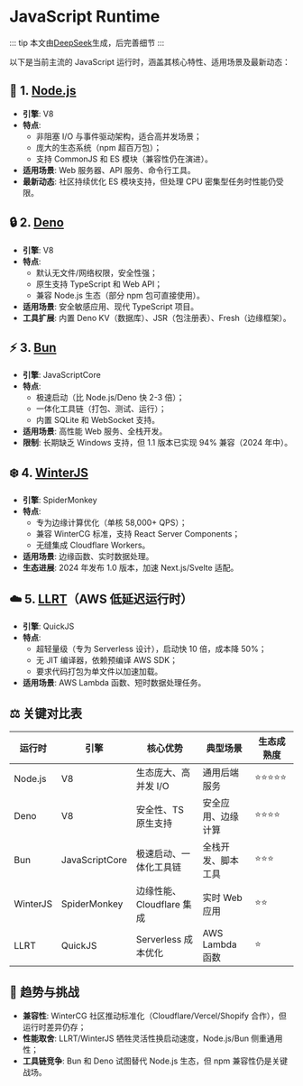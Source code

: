 # JavaScript Runtime

::: tip 
本文由[DeepSeek](https://www.deepseek.com/)生成，后完善细节
:::

以下是当前主流的 JavaScript 运行时，涵盖其核心特性、适用场景及最新动态：

## 🧩 1. [**Node.js**](https://nodejs.org/)
- **引擎**: V8  
- **特点**:  
  - 非阻塞 I/O 与事件驱动架构，适合高并发场景；  
  - 庞大的生态系统（npm 超百万包）；  
  - 支持 CommonJS 和 ES 模块（兼容性仍在演进）。  
- **适用场景**: Web 服务器、API 服务、命令行工具。  
- **最新动态**: 社区持续优化 ES 模块支持，但处理 CPU 密集型任务时性能仍受限。

## 🔒 2. [**Deno**](https://deno.com/)
- **引擎**: V8  
- **特点**:  
  - 默认无文件/网络权限，安全性强；  
  - 原生支持 TypeScript 和 Web API；  
  - 兼容 Node.js 生态（部分 npm 包可直接使用）。  
- **适用场景**: 安全敏感应用、现代 TypeScript 项目。  
- **工具扩展**: 内置 Deno KV（数据库）、JSR（包注册表）、Fresh（边缘框架）。

## ⚡ 3. [**Bun**](https://bun.sh/)
- **引擎**: JavaScriptCore  
- **特点**:  
  - 极速启动（比 Node.js/Deno 快 2-3 倍）；  
  - 一体化工具链（打包、测试、运行）；  
  - 内置 SQLite 和 WebSocket 支持。  
- **适用场景**: 高性能 Web 服务、全栈开发。  
- **限制**: 长期缺乏 Windows 支持，但 1.1 版本已实现 94% 兼容（2024 年中）。

## ❄️ 4. [**WinterJS**](https://github.com/wasmerio/winterjs)
- **引擎**: SpiderMonkey  
- **特点**:  
  - 专为边缘计算优化（单核 58,000+ QPS）；  
  - 兼容 WinterCG 标准，支持 React Server Components；  
  - 无缝集成 Cloudflare Workers。  
- **适用场景**: 边缘函数、实时数据处理。  
- **生态进展**: 2024 年发布 1.0 版本，加速 Next.js/Svelte 适配。

## ☁️ 5. **[LLRT](https://github.com/awslabs/llrt)（AWS 低延迟运行时）**  
- **引擎**: QuickJS  
- **特点**:  
  - 超轻量级（专为 Serverless 设计），启动快 10 倍，成本降 50%；  
  - 无 JIT 编译器，依赖预编译 AWS SDK；  
  - 要求代码打包为单文件以加速加载。  
- **适用场景**: AWS Lambda 函数、短时数据处理任务。

## ⚖️ **关键对比表**
| **运行时** | **引擎**       | **核心优势**              | **典型场景**       | **生态成熟度** |
| ---------- | -------------- | ------------------------- | ------------------ | -------------- |
| Node.js    | V8             | 生态庞大、高并发 I/O      | 通用后端服务       | ⭐⭐⭐⭐⭐          |
| Deno       | V8             | 安全性、TS 原生支持       | 安全应用、边缘计算 | ⭐⭐⭐⭐           |
| Bun        | JavaScriptCore | 极速启动、一体化工具链    | 全栈开发、脚本工具 | ⭐⭐⭐            |
| WinterJS   | SpiderMonkey   | 边缘性能、Cloudflare 集成 | 实时 Web 应用      | ⭐⭐             |
| LLRT       | QuickJS        | Serverless 成本优化       | AWS Lambda 函数    | ⭐              |

## 🔮 **趋势与挑战**  
- **兼容性**: WinterCG 社区推动标准化（Cloudflare/Vercel/Shopify 合作），但运行时差异仍存；  
- **性能取舍**: LLRT/WinterJS 牺牲灵活性换启动速度，Node.js/Bun 侧重通用性；  
- **工具链竞争**: Bun 和 Deno 试图替代 Node.js 生态，但 npm 兼容性仍是关键战场。  

